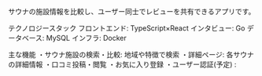 サウナの施設情報を比較し、ユーザー同士でレビューを共有できるアプリです。

テクノロジースタック
フロントエンド: TypeScript×React
インタビュー: Go
データベース: MySQL
インフラ: Docker

主な機能
・サウナ施設の検索・比較: 地域や特徴で検索
・詳細ページ: 各サウナの詳細情報
・口コミ投稿・閲覧
・お気に入り登録
・ユーザー認証(予定) :
